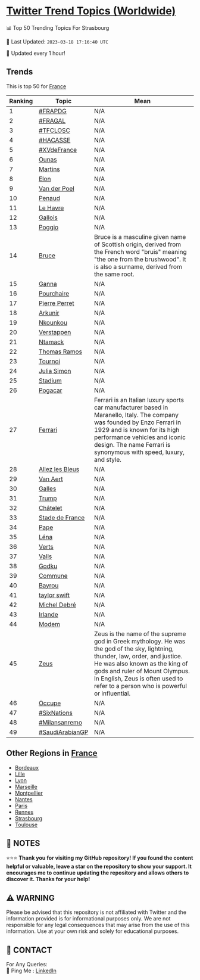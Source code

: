 [Twitter Trend Topics (Worldwide)](https://github.com/ErcinDedeoglu/Twitter-Trend-Topics)
==========


📊 Top 50 Trending Topics For Strasbourg

📆 Last Updated: `2023-03-18 17:16:40 UTC`

🔧 Updated every 1 hour!


## Trends

This is top 50 for [France](</France>)

| Ranking | Topic | Mean |
| ------- | ------------ | ------------ |
| 1 | [#FRAPDG](http://twitter.com/search?q=%23FRAPDG) | N/A |
| 2 | [#FRAGAL](http://twitter.com/search?q=%23FRAGAL) | N/A |
| 3 | [#TFCLOSC](http://twitter.com/search?q=%23TFCLOSC) | N/A |
| 4 | [#HACASSE](http://twitter.com/search?q=%23HACASSE) | N/A |
| 5 | [#XVdeFrance](http://twitter.com/search?q=%23XVdeFrance) | N/A |
| 6 | [Ounas](http://twitter.com/search?q=Ounas) | N/A |
| 7 | [Martins](http://twitter.com/search?q=Martins) | N/A |
| 8 | [Elon](http://twitter.com/search?q=Elon) | N/A |
| 9 | [Van der Poel](http://twitter.com/search?q=Van+der+Poel) | N/A |
| 10 | [Penaud](http://twitter.com/search?q=Penaud) | N/A |
| 11 | [Le Havre](http://twitter.com/search?q=Le+Havre) | N/A |
| 12 | [Gallois](http://twitter.com/search?q=Gallois) | N/A |
| 13 | [Poggio](http://twitter.com/search?q=Poggio) | N/A |
| 14 | [Bruce](http://twitter.com/search?q=Bruce) | Bruce is a masculine given name of Scottish origin, derived from the French word "bruis" meaning "the one from the brushwood". It is also a surname, derived from the same root. |
| 15 | [Ganna](http://twitter.com/search?q=Ganna) | N/A |
| 16 | [Pourchaire](http://twitter.com/search?q=Pourchaire) | N/A |
| 17 | [Pierre Perret](http://twitter.com/search?q=Pierre+Perret) | N/A |
| 18 | [Arkunir](http://twitter.com/search?q=Arkunir) | N/A |
| 19 | [Nkounkou](http://twitter.com/search?q=Nkounkou) | N/A |
| 20 | [Verstappen](http://twitter.com/search?q=Verstappen) | N/A |
| 21 | [Ntamack](http://twitter.com/search?q=Ntamack) | N/A |
| 22 | [Thomas Ramos](http://twitter.com/search?q=Thomas+Ramos) | N/A |
| 23 | [Tournoi](http://twitter.com/search?q=Tournoi) | N/A |
| 24 | [Julia Simon](http://twitter.com/search?q=Julia+Simon) | N/A |
| 25 | [Stadium](http://twitter.com/search?q=Stadium) | N/A |
| 26 | [Pogacar](http://twitter.com/search?q=Pogacar) | N/A |
| 27 | [Ferrari](http://twitter.com/search?q=Ferrari) | Ferrari is an Italian luxury sports car manufacturer based in Maranello, Italy. The company was founded by Enzo Ferrari in 1929 and is known for its high performance vehicles and iconic design. The name Ferrari is synonymous with speed, luxury, and style. |
| 28 | [Allez les Bleus](http://twitter.com/search?q=Allez+les+Bleus) | N/A |
| 29 | [Van Aert](http://twitter.com/search?q=Van+Aert) | N/A |
| 30 | [Galles](http://twitter.com/search?q=Galles) | N/A |
| 31 | [Trump](http://twitter.com/search?q=Trump) | N/A |
| 32 | [Châtelet](http://twitter.com/search?q=Ch%c3%a2telet) | N/A |
| 33 | [Stade de France](http://twitter.com/search?q=Stade+de+France) | N/A |
| 34 | [Pape](http://twitter.com/search?q=Pape) | N/A |
| 35 | [Léna](http://twitter.com/search?q=L%c3%a9na) | N/A |
| 36 | [Verts](http://twitter.com/search?q=Verts) | N/A |
| 37 | [Valls](http://twitter.com/search?q=Valls) | N/A |
| 38 | [Godku](http://twitter.com/search?q=Godku) | N/A |
| 39 | [Commune](http://twitter.com/search?q=Commune) | N/A |
| 40 | [Bayrou](http://twitter.com/search?q=Bayrou) | N/A |
| 41 | [taylor swift](http://twitter.com/search?q=taylor+swift) | N/A |
| 42 | [Michel Debré](http://twitter.com/search?q=Michel+Debr%c3%a9) | N/A |
| 43 | [Irlande](http://twitter.com/search?q=Irlande) | N/A |
| 44 | [Modem](http://twitter.com/search?q=Modem) | N/A |
| 45 | [Zeus](http://twitter.com/search?q=Zeus) | Zeus is the name of the supreme god in Greek mythology. He was the god of the sky, lightning, thunder, law, order, and justice. He was also known as the king of gods and ruler of Mount Olympus. In English, Zeus is often used to refer to a person who is powerful or influential. |
| 46 | [Occupe](http://twitter.com/search?q=Occupe) | N/A |
| 47 | [#SixNations](http://twitter.com/search?q=%23SixNations) | N/A |
| 48 | [#Milansanremo](http://twitter.com/search?q=%23Milansanremo) | N/A |
| 49 | [#SaudiArabianGP](http://twitter.com/search?q=%23SaudiArabianGP) | N/A |



## Other Regions in [France](</France>)

* [Bordeaux](</France/Bordeaux.md>)
* [Lille](</France/Lille.md>)
* [Lyon](</France/Lyon.md>)
* [Marseille](</France/Marseille.md>)
* [Montpellier](</France/Montpellier.md>)
* [Nantes](</France/Nantes.md>)
* [Paris](</France/Paris.md>)
* [Rennes](</France/Rennes.md>)
* [Strasbourg](</France/Strasbourg.md>)
* [Toulouse](</France/Toulouse.md>)



## 📝 NOTES

⭐⭐⭐ **Thank you for visiting my GitHub repository! If you found the content helpful or valuable, leave a star on the repository to show your support. It encourages me to continue updating the repository and allows others to discover it. Thanks for your help!**


## ⚠️ WARNING

Please be advised that this repository is not affiliated with Twitter and the information provided is for informational purposes only. We are not responsible for any legal consequences that may arise from the use of this information. Use at your own risk and solely for educational purposes.


## 📨 CONTACT

 For Any Queries:  
            🏓 Ping Me : [LinkedIn](https://www.linkedin.com/in/ercindedeoglu/)
